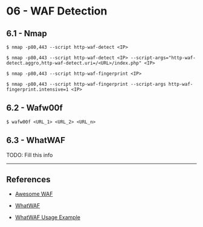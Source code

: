 # 06 - WAF Detection

## 6.1 - Nmap

`$ nmap -p80,443 --script http-waf-detect <IP>`

`$ nmap -p80,443 --script http-waf-detect <IP> --script-args="http-waf-detect.aggro,http-waf-detect.uri=/<URL>/index.php" <IP>`

`$ nmap -p80,443 --script http-waf-fingerprint <IP>`

`$ nmap -p80,443 --script http-waf-fingerprint --script-args http-waf-fingerprint.intensive=1 <IP>`

## 6.2 - Wafw00f

`$ wafw00f <URL_1> <URL_2> <URL_n>`

## 6.3 - WhatWAF

TODO: Fill this info

---
## References

- [Awesome WAF](https://github.com/0xInfection/Awesome-WAF)

- [WhatWAF](https://github.com/ekultek/whatwaf)

- [WhatWAF Usage Example](https://en.kali.tools/?p=1603)